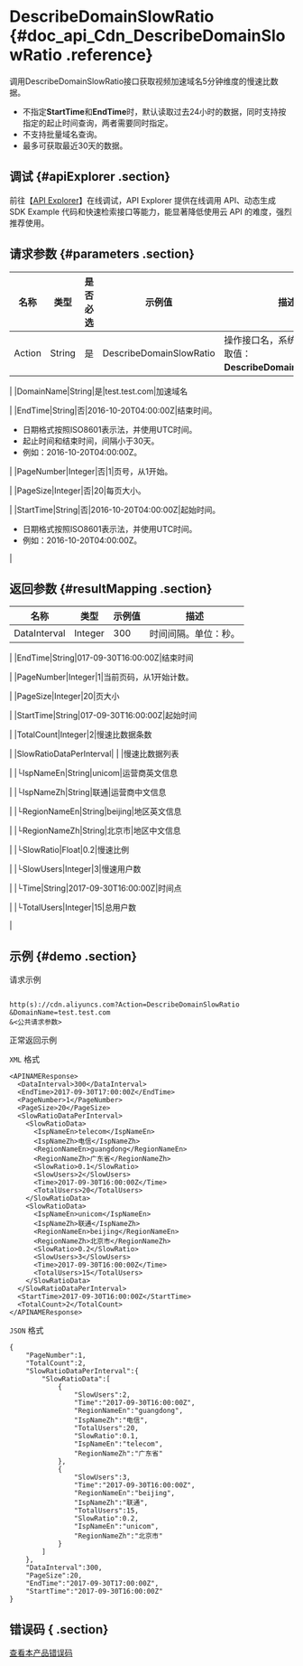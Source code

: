 # DescribeDomainSlowRatio {#doc_api_Cdn_DescribeDomainSlowRatio .reference}

调用DescribeDomainSlowRatio接口获取视频加速域名5分钟维度的慢速比数据。

-   不指定**StartTime**和**EndTime**时，默认读取过去24小时的数据，同时支持按指定的起止时间查询，两者需要同时指定。
-   不支持批量域名查询。
-   最多可获取最近30天的数据。

## 调试 {#apiExplorer .section}

前往【[API Explorer](https://api.aliyun.com/#product=Cdn&api=DescribeDomainSlowRatio)】在线调试，API Explorer 提供在线调用 API、动态生成 SDK Example 代码和快速检索接口等能力，能显著降低使用云 API 的难度，强烈推荐使用。

## 请求参数 {#parameters .section}

|名称|类型|是否必选|示例值|描述|
|--|--|----|---|--|
|Action|String|是|DescribeDomainSlowRatio|操作接口名，系统规定参数。取值：**DescribeDomainSlowRatio**。

 |
|DomainName|String|是|test.test.com|加速域名

 |
|EndTime|String|否|2016-10-20T04:00:00Z|结束时间。

 -   日期格式按照ISO8601表示法，并使用UTC时间。
-   起止时间和结束时间，间隔小于30天。
-   例如：2016-10-20T04:00:00Z。

 |
|PageNumber|Integer|否|1|页号，从1开始。

 |
|PageSize|Integer|否|20|每页大小。

 |
|StartTime|String|否|2016-10-20T04:00:00Z|起始时间。

 -   日期格式按照ISO8601表示法，并使用UTC时间。
-   例如：2016-10-20T04:00:00Z。

 |

## 返回参数 {#resultMapping .section}

|名称|类型|示例值|描述|
|--|--|---|--|
|DataInterval|Integer|300|时间间隔。单位：秒。

 |
|EndTime|String|017-09-30T16:00:00Z|结束时间

 |
|PageNumber|Integer|1|当前页码，从1开始计数。

 |
|PageSize|Integer|20|页大小

 |
|StartTime|String|017-09-30T16:00:00Z|起始时间

 |
|TotalCount|Integer|2|慢速比数据条数

 |
|SlowRatioDataPerInterval| | |慢速比数据列表

 |
|└IspNameEn|String|unicom|运营商英文信息

 |
|└IspNameZh|String|联通|运营商中文信息

 |
|└RegionNameEn|String|beijing|地区英文信息

 |
|└RegionNameZh|String|北京市|地区中文信息

 |
|└SlowRatio|Float|0.2|慢速比例

 |
|└SlowUsers|Integer|3|慢速用户数

 |
|└Time|String|2017-09-30T16:00:00Z|时间点

 |
|└TotalUsers|Integer|15|总用户数

 |

## 示例 {#demo .section}

请求示例

``` {#request_demo}

http(s)://cdn.aliyuncs.com?Action=DescribeDomainSlowRatio
&DomainName=test.test.com
&<公共请求参数>

```

正常返回示例

`XML` 格式

``` {#xml_return_success_demo}
<APINAMEResponse>
  <DataInterval>300</DataInterval>
  <EndTime>2017-09-30T17:00:00Z</EndTime>
  <PageNumber>1</PageNumber>
  <PageSize>20</PageSize>
  <SlowRatioDataPerInterval>
    <SlowRatioData>
      <IspNameEn>telecom</IspNameEn>
      <IspNameZh>电信</IspNameZh>
      <RegionNameEn>guangdong</RegionNameEn>
      <RegionNameZh>广东省</RegionNameZh>
      <SlowRatio>0.1</SlowRatio>
      <SlowUsers>2</SlowUsers>
      <Time>2017-09-30T16:00:00Z</Time>
      <TotalUsers>20</TotalUsers>
    </SlowRatioData>
    <SlowRatioData>
      <IspNameEn>unicom</IspNameEn>
      <IspNameZh>联通</IspNameZh>
      <RegionNameEn>beijing</RegionNameEn>
      <RegionNameZh>北京市</RegionNameZh>
      <SlowRatio>0.2</SlowRatio>
      <SlowUsers>3</SlowUsers>
      <Time>2017-09-30T16:00:00Z</Time>
      <TotalUsers>15</TotalUsers>
    </SlowRatioData>
  </SlowRatioDataPerInterval>
  <StartTime>2017-09-30T16:00:00Z</StartTime>
  <TotalCount>2</TotalCount>
</APINAMEResponse>

```

`JSON` 格式

``` {#json_return_success_demo}
{
	"PageNumber":1,
	"TotalCount":2,
	"SlowRatioDataPerInterval":{
		"SlowRatioData":[
			{
				"SlowUsers":2,
				"Time":"2017-09-30T16:00:00Z",
				"RegionNameEn":"guangdong",
				"IspNameZh":"电信",
				"TotalUsers":20,
				"SlowRatio":0.1,
				"IspNameEn":"telecom",
				"RegionNameZh":"广东省"
			},
			{
				"SlowUsers":3,
				"Time":"2017-09-30T16:00:00Z",
				"RegionNameEn":"beijing",
				"IspNameZh":"联通",
				"TotalUsers":15,
				"SlowRatio":0.2,
				"IspNameEn":"unicom",
				"RegionNameZh":"北京市"
			}
		]
	},
	"DataInterval":300,
	"PageSize":20,
	"EndTime":"2017-09-30T17:00:00Z",
	"StartTime":"2017-09-30T16:00:00Z"
}
```

## 错误码 { .section}

[查看本产品错误码](https://error-center.aliyun.com/status/product/Cdn)

